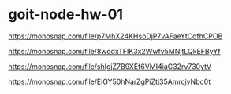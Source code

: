 # goit-node-hw-01

https://monosnap.com/file/p7MhX24KHsoDjP7vAFaeYtCdfhCPOB

https://monosnap.com/file/8wodxTFIK3x2Wwfv5MNjtLQkEFByYf

https://monosnap.com/file/shIgjZ7B9XEf6VMI4iaG32rv730ytV

https://monosnap.com/file/EiGY50hNarZgPiZtj35AmrcjvNbc0t


